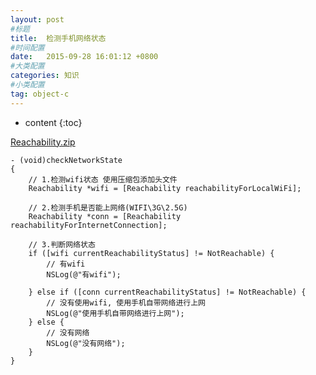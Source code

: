```yaml
---
layout: post
#标题
title:  检测手机网络状态
#时间配置
date:   2015-09-28 16:01:12 +0800
#大类配置
categories: 知识
#小类配置
tag: object-c
---
```


* content
{:toc}

<a href="http://files.cnblogs.com/files/AnchoriteFiliGod/Reachability.zip" target="_blank">Reachability.zip</a><br>


```objc
- (void)checkNetworkState
{
    // 1.检测wifi状态 使用压缩包添加头文件
    Reachability *wifi = [Reachability reachabilityForLocalWiFi];
    
    // 2.检测手机是否能上网络(WIFI\3G\2.5G)
    Reachability *conn = [Reachability reachabilityForInternetConnection];
    
    // 3.判断网络状态
    if ([wifi currentReachabilityStatus] != NotReachable) {
        // 有wifi
        NSLog(@"有wifi");
        
    } else if ([conn currentReachabilityStatus] != NotReachable) {
        // 没有使用wifi, 使用手机自带网络进行上网
        NSLog(@"使用手机自带网络进行上网");
    } else {
        // 没有网络
        NSLog(@"没有网络");
    }
}
```